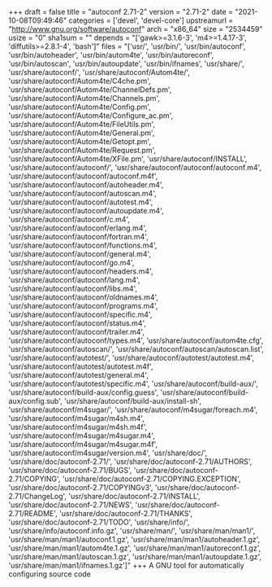 +++
draft = false
title = "autoconf 2.71-2"
version = "2.71-2"
date = "2021-10-08T09:49:46"
categories = ['devel', 'devel-core']
upstreamurl = "http://www.gnu.org/software/autoconf"
arch = "x86_64"
size = "2534459"
usize = "0"
sha1sum = ""
depends = "['gawk>=3.1.6-3', 'm4>=1.4.17-3', 'diffutils>=2.8.1-4', 'bash']"
files = "['usr/', 'usr/bin/', 'usr/bin/autoconf', 'usr/bin/autoheader', 'usr/bin/autom4te', 'usr/bin/autoreconf', 'usr/bin/autoscan', 'usr/bin/autoupdate', 'usr/bin/ifnames', 'usr/share/', 'usr/share/autoconf/', 'usr/share/autoconf/Autom4te/', 'usr/share/autoconf/Autom4te/C4che.pm', 'usr/share/autoconf/Autom4te/ChannelDefs.pm', 'usr/share/autoconf/Autom4te/Channels.pm', 'usr/share/autoconf/Autom4te/Config.pm', 'usr/share/autoconf/Autom4te/Configure_ac.pm', 'usr/share/autoconf/Autom4te/FileUtils.pm', 'usr/share/autoconf/Autom4te/General.pm', 'usr/share/autoconf/Autom4te/Getopt.pm', 'usr/share/autoconf/Autom4te/Request.pm', 'usr/share/autoconf/Autom4te/XFile.pm', 'usr/share/autoconf/INSTALL', 'usr/share/autoconf/autoconf/', 'usr/share/autoconf/autoconf/autoconf.m4', 'usr/share/autoconf/autoconf/autoconf.m4f', 'usr/share/autoconf/autoconf/autoheader.m4', 'usr/share/autoconf/autoconf/autoscan.m4', 'usr/share/autoconf/autoconf/autotest.m4', 'usr/share/autoconf/autoconf/autoupdate.m4', 'usr/share/autoconf/autoconf/c.m4', 'usr/share/autoconf/autoconf/erlang.m4', 'usr/share/autoconf/autoconf/fortran.m4', 'usr/share/autoconf/autoconf/functions.m4', 'usr/share/autoconf/autoconf/general.m4', 'usr/share/autoconf/autoconf/go.m4', 'usr/share/autoconf/autoconf/headers.m4', 'usr/share/autoconf/autoconf/lang.m4', 'usr/share/autoconf/autoconf/libs.m4', 'usr/share/autoconf/autoconf/oldnames.m4', 'usr/share/autoconf/autoconf/programs.m4', 'usr/share/autoconf/autoconf/specific.m4', 'usr/share/autoconf/autoconf/status.m4', 'usr/share/autoconf/autoconf/trailer.m4', 'usr/share/autoconf/autoconf/types.m4', 'usr/share/autoconf/autom4te.cfg', 'usr/share/autoconf/autoscan/', 'usr/share/autoconf/autoscan/autoscan.list', 'usr/share/autoconf/autotest/', 'usr/share/autoconf/autotest/autotest.m4', 'usr/share/autoconf/autotest/autotest.m4f', 'usr/share/autoconf/autotest/general.m4', 'usr/share/autoconf/autotest/specific.m4', 'usr/share/autoconf/build-aux/', 'usr/share/autoconf/build-aux/config.guess', 'usr/share/autoconf/build-aux/config.sub', 'usr/share/autoconf/build-aux/install-sh', 'usr/share/autoconf/m4sugar/', 'usr/share/autoconf/m4sugar/foreach.m4', 'usr/share/autoconf/m4sugar/m4sh.m4', 'usr/share/autoconf/m4sugar/m4sh.m4f', 'usr/share/autoconf/m4sugar/m4sugar.m4', 'usr/share/autoconf/m4sugar/m4sugar.m4f', 'usr/share/autoconf/m4sugar/version.m4', 'usr/share/doc/', 'usr/share/doc/autoconf-2.71/', 'usr/share/doc/autoconf-2.71/AUTHORS', 'usr/share/doc/autoconf-2.71/BUGS', 'usr/share/doc/autoconf-2.71/COPYING', 'usr/share/doc/autoconf-2.71/COPYING.EXCEPTION', 'usr/share/doc/autoconf-2.71/COPYINGv3', 'usr/share/doc/autoconf-2.71/ChangeLog', 'usr/share/doc/autoconf-2.71/INSTALL', 'usr/share/doc/autoconf-2.71/NEWS', 'usr/share/doc/autoconf-2.71/README', 'usr/share/doc/autoconf-2.71/THANKS', 'usr/share/doc/autoconf-2.71/TODO', 'usr/share/info/', 'usr/share/info/autoconf.info.gz', 'usr/share/man/', 'usr/share/man/man1/', 'usr/share/man/man1/autoconf.1.gz', 'usr/share/man/man1/autoheader.1.gz', 'usr/share/man/man1/autom4te.1.gz', 'usr/share/man/man1/autoreconf.1.gz', 'usr/share/man/man1/autoscan.1.gz', 'usr/share/man/man1/autoupdate.1.gz', 'usr/share/man/man1/ifnames.1.gz']"
+++
A GNU tool for automatically configuring source code